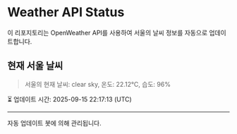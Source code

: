 
# Weather API Status

이 리포지토리는 OpenWeather API를 사용하여 서울의 날씨 정보를 자동으로 업데이트합니다.

## 현재 서울 날씨
> 서울의 현재 날씨: clear sky, 온도: 22.12°C, 습도: 96%

⏳ 업데이트 시간: 2025-09-15 22:17:13 (UTC)

---
자동 업데이트 봇에 의해 관리됩니다.
